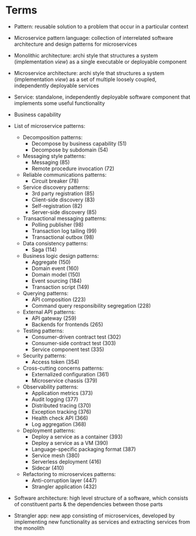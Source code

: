 # Terms
- Pattern: reusable solution to a problem that occur in a particular context
- Microservice pattern language: collection of interrelated software architecture and design patterns for microservices
- Monolithic architecture: archi style that structures a system (implementation *view*) as a single executable or deployable component
- Microservice architecture: archi style that structures a system (implementation *view*) as a set of multiple loosely coupled, independently deployable services
- Service: standalone, independently deployable software component that implements some useful functionality
- Business capability
- List of microservice patterns:
    - Decomposition patterns:
        - Decompose by business capability (51)
        - Decompose by subdomain (54)
    - Messaging style patterns:
        - Messaging (85)
        - Remote procedure invocation (72)
    - Reliable communications patterns:
        - Circuit breaker (78)
    - Service discovery patterns:
        - 3rd party registration (85)
        - Client-side discovery (83)
        - Self-registration (82)
        - Server-side discovery (85)
    - Transactional messaging patterns:
        - Polling publisher (98)
        - Transaction log tailing (99)
        - Transactional outbox (98)
    - Data consistency patterns:
        - Saga (114)
    - Business logic design patterns:
        - Aggregate (150)
        - Domain event (160)
        - Domain model (150)
        - Event sourcing (184)
        - Transaction script (149)
    - Querying patterns:
        - API composition (223)
        - Command query responsibility segregation (228)
    - External API patterns:
        - API gateway (259)
        - Backends for frontends (265)
    - Testing patterns:
        - Consumer-driven contract test (302)
        - Consumer-side contract test (303)
        - Service component test (335)
    - Security patterns:
        - Access token (354)
    - Cross-cutting concerns patterns:
        - Externalized configuration (361)
        - Microservice chassis (379)
    - Observability patterns:
        - Application metrics (373)
        - Audit logging (377)
        - Distributed tracing (370)
        - Exception tracking (376)
        - Health check API (366)
        - Log aggregation (368)
    - Deployment patterns:
        - Deploy a service as a container (393)
        - Deploy a service as a VM (390)
        - Language-specific packaging format (387)
        - Service mesh (380)
        - Serverless deployment (416)
        - Sidecar (410)
    - Refactoring to microservices patterns:
        - Anti-corruption layer (447)
        - Strangler application (432)
- Software architecture: high level structure of a software, which consists of constituent parts & the dependencies between those parts

- Strangler app: new app consisting of microservices, developed by implementing new functionality as services
  and extracting services from the monolith